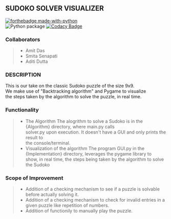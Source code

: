 ## SUDOKO SOLVER VISUALIZER

[![forthebadge made-with-python](http://ForTheBadge.com/images/badges/made-with-python.svg)](https://www.python.org/) </br>
![Python package](https://github.com/99002591/Python-MiniProject/workflows/Python%20package/badge.svg)  [![Codacy Badge](https://app.codacy.com/project/badge/Grade/ed646bf27f4148888c90a2cca9d9e0e0)](https://www.codacy.com?utm_source=github.com&amp;utm_medium=referral&amp;utm_content=99002591/Python-MiniProject&amp;utm_campaign=Badge_Grade)

### Collaborators
> - Amit Das
> - Smita Senapati
> - Aditi Dutta

### DESCRIPTION
This is our take on the classic Sudoko puzzle of the size 9x9. </br>
We make use of "Backtracking algorithm" and Pygame to visualize </br>
the steps taken by the algorithm to solve the puzzle, in real time. </br>

### Functionality
> - The Algorithm
The alogrithm to solve a Sudoko is in the {Algorithm} directory, where main.py calls </br>
solver.py upon execution. It doesn't have a GUI and only prints the result to <br>
the console/terminal.
> - Visualization of the algorithm
The program GUI.py in the {Implementation} directory, leverages the pygame library to </br>
show, in real time, the steps being taken by the algorithm to solve the Sudoko

### Scope of Improvement
> - Addition of a checking mechanism to see if a puzzle is solvable before actually solving it.
> - Addition of a checking mechanism to check for invalid entries in a given puzzle like repetition of numbers.
> - Addition of functionily to manually play the puzzle.